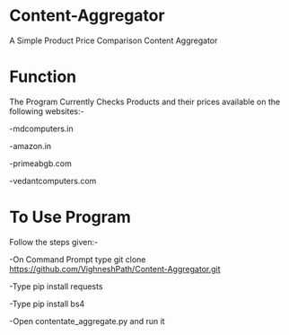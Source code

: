 # Content-Aggregator
A Simple Product Price Comparison Content Aggregator

# Function
The Program Currently Checks Products and their prices available on the following websites:-

  -mdcomputers.in
  
  -amazon.in
  
  -primeabgb.com
  
  -vedantcomputers.com
 
 # To Use Program
 Follow the steps given:-
 
  -On Command Prompt type git clone https://github.com/VighneshPath/Content-Aggregator.git
  
  -Type pip install requests
  
  -Type pip install bs4
  
  -Open contentate_aggregate.py and run it
 
